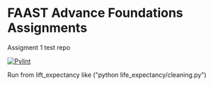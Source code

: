 # FAAST Advance Foundations Assignments
Assigment 1 test repo

[![Pylint](https://github.com/fddelgadoN/FaastTest/actions/workflows/pylint.yml/badge.svg?branch=ci)](https://github.com/fddelgadoN/FaastTest/actions/workflows/pylint.yml)

Run from lift_expectancy like ("python life_expectancy/cleaning.py") 